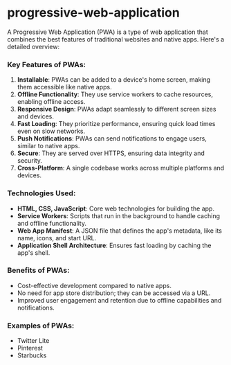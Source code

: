 # progressive-web-application

A Progressive Web Application (PWA) is a type of web application that combines the best features of traditional websites and native apps. Here's a detailed overview:

### Key Features of PWAs:
1. **Installable**: PWAs can be added to a device's home screen, making them accessible like native apps.
2. **Offline Functionality**: They use service workers to cache resources, enabling offline access.
3. **Responsive Design**: PWAs adapt seamlessly to different screen sizes and devices.
4. **Fast Loading**: They prioritize performance, ensuring quick load times even on slow networks.
5. **Push Notifications**: PWAs can send notifications to engage users, similar to native apps.
6. **Secure**: They are served over HTTPS, ensuring data integrity and security.
7. **Cross-Platform**: A single codebase works across multiple platforms and devices.

### Technologies Used:
- **HTML, CSS, JavaScript**: Core web technologies for building the app.
- **Service Workers**: Scripts that run in the background to handle caching and offline functionality.
- **Web App Manifest**: A JSON file that defines the app's metadata, like its name, icons, and start URL.
- **Application Shell Architecture**: Ensures fast loading by caching the app's shell.

### Benefits of PWAs:
- Cost-effective development compared to native apps.
- No need for app store distribution; they can be accessed via a URL.
- Improved user engagement and retention due to offline capabilities and notifications.

### Examples of PWAs:
- Twitter Lite
- Pinterest
- Starbucks

